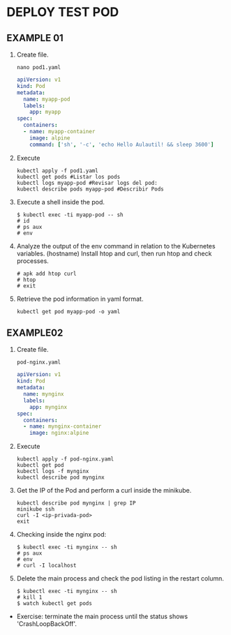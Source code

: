 # DEPLOY TEST POD

## EXAMPLE 01

1. Create file.

   ```console
   nano pod1.yaml
   ```

   ```yaml
   apiVersion: v1
   kind: Pod
   metadata:
     name: myapp-pod
     labels:
       app: myapp
   spec:
     containers:
     - name: myapp-container
       image: alpine
       command: ['sh', '-c', 'echo Hello Aulautil! && sleep 3600']
   ```

2. Execute

    ```console
    kubectl apply -f pod1.yaml
    kubectl get pods #Listar los pods
    kubectl logs myapp-pod #Revisar logs del pod:
    kubectl describe pods myapp-pod #Describir Pods
    ```

3. Execute a shell inside the pod.

    ```console
    $ kubectl exec -ti myapp-pod -- sh
    # id
    # ps aux
    # env
    ```

4. Analyze the output of the env command in relation to the Kubernetes variables. (hostname)
Install htop and curl, then run htop and check processes.

    ```console
    # apk add htop curl
    # htop
    # exit
    ```

5. Retrieve the pod information in yaml format.

    ```console
    kubectl get pod myapp-pod -o yaml
    ```

## EXAMPLE02

1. Create file.

    ```console
    pod-nginx.yaml
    ```

    ```yaml
    apiVersion: v1
    kind: Pod
    metadata:
      name: mynginx
      labels:
        app: mynginx
    spec:
      containers:
      - name: mynginx-container
        image: nginx:alpine
    ```

2. Execute

    ```console
    kubectl apply -f pod-nginx.yaml
    kubectl get pod
    kubectl logs -f mynginx
    kubectl describe pod mynginx
    ```

3. Get the IP of the Pod and perform a curl inside the minikube.

    ```console
    kubectl describe pod mynginx | grep IP
    minikube ssh
    curl -I <ip-privada-pod>
    exit
    ```

4. Checking inside the nginx pod:

    ```console
    $ kubectl exec -ti mynginx -- sh
    # ps aux
    # env
    # curl -I localhost
    ```

5. Delete the main process and check the pod listing in the restart column.

    ```console
    $ kubectl exec -ti mynginx -- sh
    # kill 1
    $ watch kubectl get pods
    ```

- Exercise: terminate the main process until the status shows 'CrashLoopBackOff'.

